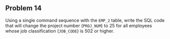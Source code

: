 ## Problem 14
Using a single command sequence with the `EMP_2` table, write the SQL code that will change the project number (`PROJ_NUM`) to 25 for all employees whose job classification (`JOB_CODE`) is 502 or higher.